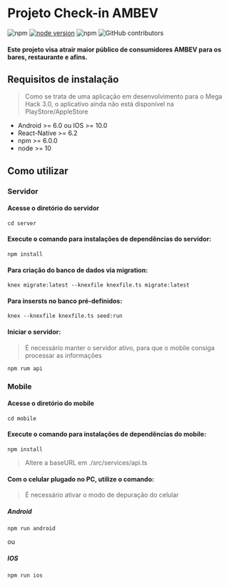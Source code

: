 # Projeto Check-in AMBEV

![npm](https://img.shields.io/npm/v/react-native?label=react-native)
[![node version](https://img.shields.io/node/v/react-native)](https://img.shields.io/node/v/react-native)
![npm](https://img.shields.io/npm/v/react-navigation?label=react-native-navigation)
![GitHub contributors](https://img.shields.io/github/contributors-anon/tsunodajapa/projeto_sextou)

#### Este projeto visa atrair maior público de consumidores AMBEV para os bares, restaurante e afins.

## Requisitos de instalação
> Como se trata de uma aplicação em desenvolvimento para o Mega Hack 3.0, o aplicativo ainda não está disponível na PlayStore/AppleStore

- Android >= 6.0 ou IOS >= 10.0
- React-Native >= 6.2
- npm >= 6.0.0
- node >= 10

## Como utilizar

### Servidor 

#### Acesse o diretório do servidor
```
cd server
```

#### Execute o comando para instalações de dependências do servidor:

```
npm install
```

#### Para criação do banco de dados via migration:

```
knex migrate:latest --knexfile knexfile.ts migrate:latest
```

#### Para insersts no banco pré-definidos:

```
knex --knexfile knexfile.ts seed:run
```

#### Iniciar o servidor:
> É necessário manter o servidor ativo, para que o mobile consiga processar as informações

```
npm rum api
```

### Mobile

#### Acesse o diretório do mobile
```
cd mobile
```

#### Execute o comando para instalações de dependências do mobile:
```
npm install
```

> Altere a baseURL em ./src/services/api.ts 

#### Com o celular plugado no PC, utilize o comando:
> É necessário ativar o modo de depuração do celular

##### Android
```
npm run android
```
ou

##### IOS
```
npm run ios
```
